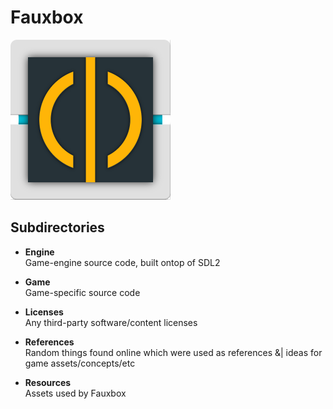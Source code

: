 # Fauxbox
![FauxboxLogo](https://raw.githubusercontent.com/alecdwm/fauxbox/master/resources/icons/fauxbox.png)

## Subdirectories
 - **Engine**  
   Game-engine source code, built ontop of SDL2

 - **Game**  
   Game-specific source code

 - **Licenses**  
   Any third-party software/content licenses

 - **References**  
   Random things found online which were used as references &| ideas for game assets/concepts/etc

 - **Resources**  
   Assets used by Fauxbox
